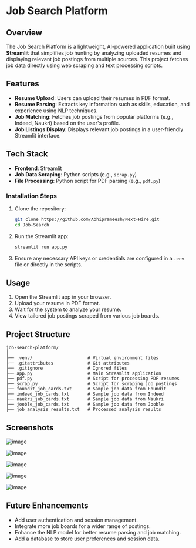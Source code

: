 # Job Search Platform

## Overview
The Job Search Platform is a lightweight, AI-powered application built using **Streamlit** that simplifies job hunting by analyzing uploaded resumes and displaying relevant job postings from multiple sources. This project fetches job data directly using web scraping and text processing scripts.

## Features
- **Resume Upload**: Users can upload their resumes in PDF format.
- **Resume Parsing**: Extracts key information such as skills, education, and experience using NLP techniques.
- **Job Matching**: Fetches job postings from popular platforms (e.g., Indeed, Naukri) based on the user's profile.
- **Job Listings Display**: Displays relevant job postings in a user-friendly Streamlit interface.

## Tech Stack
- **Frontend**: Streamlit
- **Job Data Scraping**: Python scripts (e.g., `scrap.py`)
- **File Processing**: Python script for PDF parsing (e.g., `pdf.py`)

### Installation Steps
1. Clone the repository:
   ```bash
   git clone https://github.com/Abhiprameesh/Next-Hire.git
   cd Job-Search
   ```

2. Run the Streamlit app:
   ```bash
   streamlit run app.py
   ```
4. Ensure any necessary API keys or credentials are configured in a `.env` file or directly in the scripts.

## Usage
1. Open the Streamlit app in your browser.
2. Upload your resume in PDF format.
3. Wait for the system to analyze your resume.
4. View tailored job postings scraped from various job boards.

## Project Structure
```
job-search-platform/
│
├── .venv/                     # Virtual environment files
├── .gitattributes             # Git attributes
├── .gitignore                 # Ignored files
├── app.py                     # Main Streamlit application
├── pdf.py                     # Script for processing PDF resumes
├── scrap.py                   # Script for scraping job postings
├── foundit_job_cards.txt      # Sample job data from Foundit
├── indeed_job_cards.txt       # Sample job data from Indeed
├── naukri_job_cards.txt       # Sample job data from Naukri
├── jooble_job_cards.txt       # Sample job data from Jooble
├── job_analysis_results.txt   # Processed analysis results
```
## Screenshots
![image](https://github.com/user-attachments/assets/03f3663e-c234-432e-99d4-2a2f68dba966)

![image](https://github.com/user-attachments/assets/03ba08db-240f-4357-a2e2-20fe30dc8226)

![image](https://github.com/user-attachments/assets/f72be01a-3eef-4d4e-8403-f381bb97cf7a)

![image](https://github.com/user-attachments/assets/1b188887-8c41-4065-b707-9b81ca79c931)

![image](https://github.com/user-attachments/assets/f57c3b4c-0213-4f56-823f-da7d0bbb66dd)



## Future Enhancements
- Add user authentication and session management.
- Integrate more job boards for a wider range of postings.
- Enhance the NLP model for better resume parsing and job matching.
- Add a database to store user preferences and session data.
